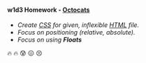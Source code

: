 #### w1d3 Homework - [Octocats](https://github.com/jjrajani/w1d3_HW/tree/master/HW_Octocats/NormalMode)

  * *Create [CSS](https://github.com/jjrajani/w1d3_HW/blob/master/HW_Octocats/NormalMode/main.css) for given, inflexible [HTML](https://github.com/jjrajani/w1d3_HW/blob/master/HW_Octocats/NormalMode/index.html) file.*
  * *Focus on positioning (relative, absolute).*
  * *Focus on using **Floats***
 

:fire: :fire: :cold_sweat: :confounded: :persevere: 